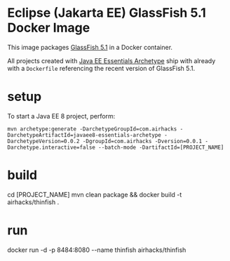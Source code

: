 # Eclipse (Jakarta EE) GlassFish 5.1 Docker Image

This image packages [GlassFish 5.1](https://projects.eclipse.org/projects/ee4j.glassfish) in a Docker container.

All projects created with [Java EE Essentials Archetype](http://www.adam-bien.com/roller/abien/entry/java_ee_8_essentials_archetype) ship with already with a `Dockerfile`
referencing the recent version of GlassFish 5.1.

# setup

To start a Java EE 8 project, perform:

`mvn archetype:generate -DarchetypeGroupId=com.airhacks -DarchetypeArtifactId=javaee8-essentials-archetype -DarchetypeVersion=0.0.2 -DgroupId=com.airhacks -Dversion=0.0.1 -Darchetype.interactive=false --batch-mode -DartifactId=[PROJECT_NAME]`

# build

cd [PROJECT_NAME]
mvn clean package && docker build -t airhacks/thinfish .

# run

docker run -d -p 8484:8080 --name thinfish airhacks/thinfish




